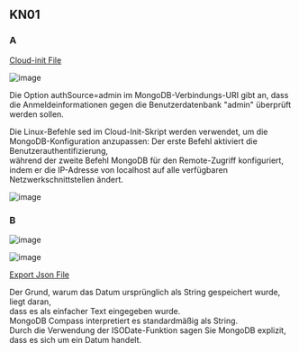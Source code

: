 ## KN01

### A

[Cloud-init File](https://github.com/Noah8820/m165_2024/blob/main/KN01/cloudinit-mongodb.yaml)  
  
![image](https://github.com/Noah8820/m165_2024/assets/113603845/ccff07ed-89d3-4e46-b213-d06724326cc6)


Die Option authSource=admin im MongoDB-Verbindungs-URI gibt an, dass die Anmeldeinformationen gegen die Benutzerdatenbank "admin" überprüft werden sollen.     

  
Die Linux-Befehle sed im Cloud-Init-Skript werden verwendet, um die MongoDB-Konfiguration anzupassen: Der erste Befehl aktiviert die Benutzerauthentifizierung,  
während der zweite Befehl MongoDB für den Remote-Zugriff konfiguriert, indem er die IP-Adresse von localhost auf alle verfügbaren Netzwerkschnittstellen ändert.

![image](https://github.com/Noah8820/m165_2024/assets/113603845/c7d06ce3-2cee-4c47-8e21-ea83108d4c9f)


### B

![image](https://github.com/Noah8820/m165_2024/assets/113603845/3861c3eb-1bb2-4ff2-893e-191372afdf2d)


![image](https://github.com/Noah8820/m165_2024/assets/113603845/ff3bc1c0-4793-478c-b43c-7952bd16cb28)

[Export Json File](https://github.com/Noah8820/m165_2024/blob/main/KN01/kn01_b_export.json)

Der Grund, warum das Datum ursprünglich als String gespeichert wurde, liegt daran,    
dass es als einfacher Text eingegeben wurde.    
MongoDB Compass interpretiert es standardmäßig als String.  
Durch die Verwendung der ISODate-Funktion sagen Sie MongoDB explizit,    
dass es sich um ein Datum handelt.  
